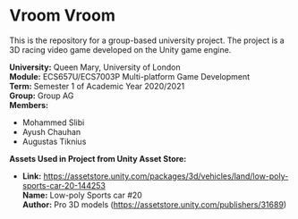 # Vroom Vroom

This is the repository for a group-based university project. The project is a 3D racing video game developed on the Unity game engine.

**University:** Queen Mary, University of London \
**Module:** ECS657U/ECS7003P Multi-platform Game Development \
**Term:** Semester 1 of Academic Year 2020/2021 \
**Group:** Group AG \
**Members:**
- Mohammed Slibi
- Ayush Chauhan
- Augustas Tiknius

**Assets Used in Project from Unity Asset Store:**
- **Link:** https://assetstore.unity.com/packages/3d/vehicles/land/low-poly-sports-car-20-144253 \
  **Name:** Low-poly Sports car #20 \
  **Author:** Pro 3D models (https://assetstore.unity.com/publishers/31689)
